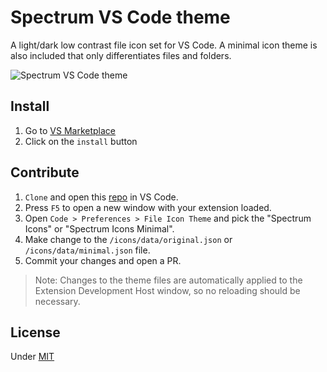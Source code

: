 # Spectrum VS Code theme

A light/dark low contrast file icon set for VS Code. A minimal icon theme is also included that only differentiates files and folders.

![Spectrum VS Code theme](https://raw.githubusercontent.com/alexperronnet/spectrum-vscode-icons/master/static/spectrum-icons-preview.png)

## Install

1. Go to [VS Marketplace](https://marketplace.visualstudio.com/items?itemName=alexperronnet.spectrum-vscode-icons)
2. Click on the `install` button

## Contribute

1. `Clone` and open this [repo](https://github.com/alexperronnet/spectrum-vscode-icons) in VS Code.
2. Press `F5` to open a new window with your extension loaded.
3. Open `Code > Preferences > File Icon Theme` and pick the "Spectrum Icons" or "Spectrum Icons Minimal".
4. Make change to the `/icons/data/original.json` or `/icons/data/minimal.json` file.
5. Commit your changes and open a PR.

> Note: Changes to the theme files are automatically applied to the Extension Development Host window, so no reloading should be necessary.

## License

Under [MIT](https://github.com/alexperronnet/spectrum-vscode-icons/blob/master/LICENSE)
